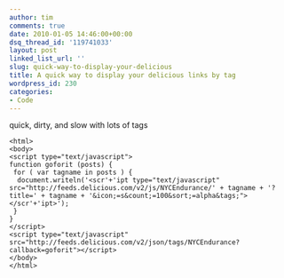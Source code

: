 ```yaml
---
author: tim
comments: true
date: 2010-01-05 14:46:00+00:00
dsq_thread_id: '119741033'
layout: post
linked_list_url: ''
slug: quick-way-to-display-your-delicious
title: A quick way to display your delicious links by tag
wordpress_id: 230
categories:
- Code
---
```


quick, dirty, and slow with lots of tags  
  

    
    
    <html>
    <body>
    <script type="text/javascript"> 
    function goforit (posts) {
     for ( var tagname in posts ) {
      document.writeln('<scr'+'ipt type="text/javascript" src="http://feeds.delicious.com/v2/js/NYCEndurance/' + tagname + '?title=' + tagname + '&icon;=s&count;=100&sort;=alpha&tags;"></scr'+'ipt>'); 
     }
    }
    </script>
    <script type="text/javascript" src="http://feeds.delicious.com/v2/json/tags/NYCEndurance?callback=goforit"></script>
    </body>
    </html>
    

